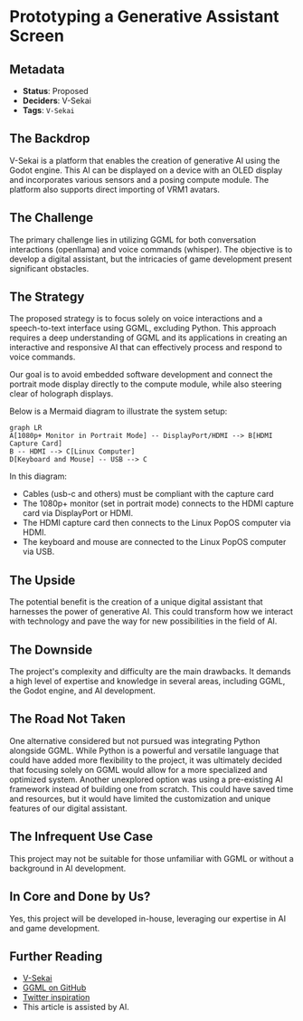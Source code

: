 # Prototyping a Generative Assistant Screen

## Metadata

- **Status**: Proposed
- **Deciders**: V-Sekai
- **Tags**: `V-Sekai`

## The Backdrop

V-Sekai is a platform that enables the creation of generative AI using the Godot engine. This AI can be displayed on a device with an OLED display and incorporates various sensors and a posing compute module. The platform also supports direct importing of VRM1 avatars.

## The Challenge

The primary challenge lies in utilizing GGML for both conversation interactions (openllama) and voice commands (whisper). The objective is to develop a digital assistant, but the intricacies of game development present significant obstacles.

## The Strategy

The proposed strategy is to focus solely on voice interactions and a speech-to-text interface using GGML, excluding Python. This approach requires a deep understanding of GGML and its applications in creating an interactive and responsive AI that can effectively process and respond to voice commands.

Our goal is to avoid embedded software development and connect the portrait mode display directly to the compute module, while also steering clear of holograph displays.

Below is a Mermaid diagram to illustrate the system setup:

```mermaid
graph LR
A[1080p+ Monitor in Portrait Mode] -- DisplayPort/HDMI --> B[HDMI Capture Card]
B -- HDMI --> C[Linux Computer]
D[Keyboard and Mouse] -- USB --> C
```

In this diagram:
- Cables (usb-c and others) must be compliant with the capture card
- The 1080p+ monitor (set in portrait mode) connects to the HDMI capture card via DisplayPort or HDMI.
- The HDMI capture card then connects to the Linux PopOS computer via HDMI.
- The keyboard and mouse are connected to the Linux PopOS computer via USB.

## The Upside

The potential benefit is the creation of a unique digital assistant that harnesses the power of generative AI. This could transform how we interact with technology and pave the way for new possibilities in the field of AI.

## The Downside

The project's complexity and difficulty are the main drawbacks. It demands a high level of expertise and knowledge in several areas, including GGML, the Godot engine, and AI development.

## The Road Not Taken

One alternative considered but not pursued was integrating Python alongside GGML. While Python is a powerful and versatile language that could have added more flexibility to the project, it was ultimately decided that focusing solely on GGML would allow for a more specialized and optimized system. Another unexplored option was using a pre-existing AI framework instead of building one from scratch. This could have saved time and resources, but it would have limited the customization and unique features of our digital assistant.

## The Infrequent Use Case

This project may not be suitable for those unfamiliar with GGML or without a background in AI development.

## In Core and Done by Us?

Yes, this project will be developed in-house, leveraging our expertise in AI and game development.

## Further Reading

- [V-Sekai](https://v-sekai.org/)
- [GGML on GitHub](https://github.com/ggerganov/ggml)
- [Twitter inspiration](https://twitter.com/jav6868/status/1698260873352212662?s=20)
- This article is assisted by AI.
